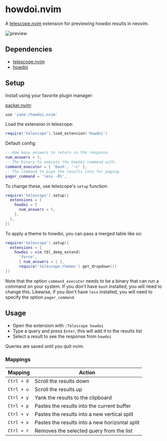 # howdoi.nvim

A [telescope.nvim](https://github.com/nvim-telescope/telescope.nvim) extension for previewing howdoi results in neovim.

![preview](https://user-images.githubusercontent.com/6345012/172497396-61e64081-a092-4981-a0da-d6997bd481f7.gif)

## Dependencies

- [telescope.nvim](https://github.com/nvim-telescope/telescope.nvim)
- [howdoi](https://github.com/gleitz/howdoi)

## Setup

Install using your favorite plugin manager:

[packer.nvim](https://github.com/wbthomason/packer.nvim):

```lua
use 'zane-/howdoi.nvim'
```

Load the extension in telescope:

```lua
require('telescope').load_extension('howdoi')
```

Default config:

```lua
-- How many answers to return in the response.
num_answers = 3,
-- The binary to execute the howdoi command with.
command_executor = { 'bash', '-c' },
-- The command to pipe the results into for paging.
pager_command = 'less -RS',
```

To change these, use telescope's `setup` function:

```lua
require('telescope').setup({
  extensions = {
    howdoi = {
      num_answers = 5,
    },
  },
})
```

To apply a theme to howdoi, you can pass a merged table like so:

```lua
require('telescope').setup({
  extensions = {
    howdoi = vim.tbl_deep_extend(
      'force',
      { num_answers = 1 },
      require('telescope.themes').get_dropdown())
})
```

Note that the option `command_executor` needs to be a binary that can run a command on your system. If you don't have `bash` installed, you will need to change this. Likewise, if you don't have `less` installed, you will need to specify the option `pager_command`.

## Usage

- Open the extension with `:Telescope howdoi`
- Type a query and press `Enter`, this will add it to the results list
- Select a result to see the response from `howdoi`

Queries are saved until you quit nvim.

### Mappings

| Mapping    | Action                                         |
|------------|------------------------------------------------|
| `Ctrl + d` | Scroll the results down                        |
| `Ctrl + u` | Scroll the results up                          |
| `Ctrl + y` | Yank the results to the clipboard              |
| `Ctrl + p` | Pastes the results into the current buffer     |
| `Ctrl + v` | Pastes the results into a new vertical split   |
| `Ctrl + x` | Pastes the results into a new horizontal split |
| `Ctrl + r` | Removes the selected query from the list       |
